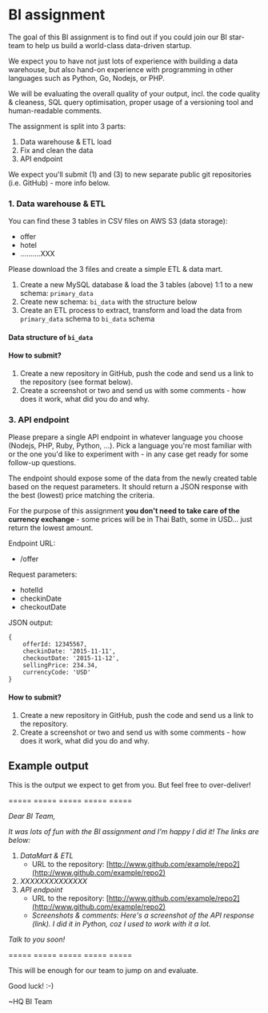 # BI assignment 

The goal of this BI assignment is to find out if you could join our BI star-team to help us build a world-class data-driven startup.

We expect you to have not just lots of experience with building a data warehouse, but also hand-on experience with programming in other languages such as Python, Go, Nodejs, or PHP.

We will be evaluating the overall quality of your output, incl. the code quality & cleaness, SQL query optimisation, proper usage of a versioning tool and human-readable comments.

The assignment is split into 3 parts:

1. Data warehouse & ETL load
2. Fix and clean the data
3. API endpoint

We expect you'll submit (1) and (3) to new separate public git repositories (i.e. GitHub) - more info below.

### 1. Data warehouse & ETL

You can find these 3 tables in CSV files on AWS S3 (data storage):

* offer 
* hotel
* ..........XXX

Please download the 3 files and create a simple ETL & data mart.

1. Create a new MySQL database & load the 3 tables (above) 1:1 to a new schema: `primary_data`
2. Create new schema: `bi_data` with the structure below
2. Create an ETL process to extract, transform and load the data from `primary_data` schema to `bi_data` schema


#### Data structure of `bi_data`




#### How to submit?

1. Create a new repository in GitHub, push the code and send us a link to the repository (see format below).
2. Create a screenshot or two and send us with some comments - how does it work, what did you do and why.




### 3. API endpoint

Please prepare a single API endpoint in whatever language you choose (Nodejs, PHP, Ruby, Python, ...). Pick a language you're most familiar with or the one you'd like to experiment with - in any case get ready for some follow-up questions.

The endpoint should expose some of the data from the newly created table based on the request parameters. It should return a JSON response with the best (lowest) price matching the criteria. 

For the purpose of this assignment **you don't need to take care of the currency exchange** - some prices will be in Thai Bath, some in USD... just return the lowest amount.

Endpoint URL:

* /offer

Request parameters:

* hotelId
* checkinDate
* checkoutDate

JSON output:

```
{
	offerId: 12345567,
	checkinDate: '2015-11-11',
	checkoutDate: '2015-11-12',
	sellingPrice: 234.34,
	currencyCode: 'USD'
}
```

#### How to submit?

1. Create a new repository in GitHub, push the code and send us a link to the repository.
2. Create a screenshot or two and send us with some comments - how does it work, what did you do and why.


## Example output

This is the output we expect to get from you. But feel free to over-deliver!

===== ===== ===== ===== ===== 

*Dear BI Team,*

*It was lots of fun with the BI assignment and I'm happy I did it! The links are below:*

1. *DataMart & ETL*
	* URL to the repository: [http://www.github.com/example/repo2](http://www.github.com/example/repo2)
2. *XXXXXXXXXXXXXX*
3. *API endpoint*
	* URL to the repository: [http://www.github.com/example/repo2](http://www.github.com/example/repo2)
	* *Screenshots & comments: Here's a screenshot of the API response (link). I did it in Python, coz I used to work with it a lot.*

*Talk to you soon!*

===== ===== ===== ===== ===== 

This will be enough for our team to jump on and evaluate. 

Good luck! :-)

~HQ BI Team

